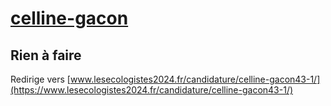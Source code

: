 # [celline-gacon](https://nouveau-front-populaire-legislatives-2024.fr/celline-gacon)

## Rien à faire
Redirige vers [www.lesecologistes2024.fr/candidature/celline-gacon43-1/](https://www.lesecologistes2024.fr/candidature/celline-gacon43-1/)